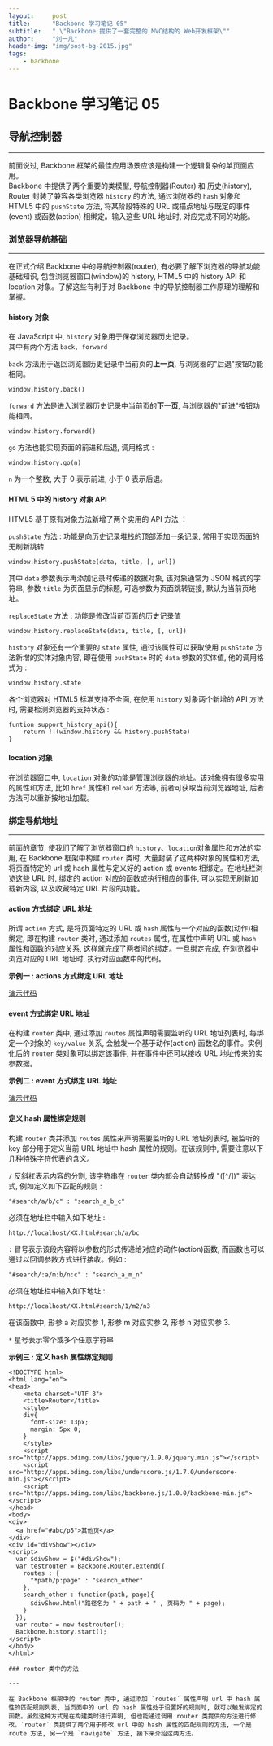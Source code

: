 ```yaml
---
layout:     post
title:      "Backbone 学习笔记 05"
subtitle:   " \"Backbone 提供了一套完整的 MVC结构的 Web开发框架\""
author:     "刘一凡"
header-img: "img/post-bg-2015.jpg"
tags:
    - backbone
---
```


# Backbone 学习笔记 05

## 导航控制器

---

前面说过, Backbone 框架的最佳应用场景应该是构建一个逻辑复杂的单页面应用。<br>
Backbone 中提供了两个重要的类模型, 导航控制器(Router) 和 历史(history), Router 封装了兼容各类浏览器 `history` 的方法, 通过浏览器的 `hash` 对象和 HTML5 中的 `pushState` 方法, 将某阶段特殊的 URL 或描点地址与既定的事件(event) 或函数(action) 相绑定。输入这些 URL 地址时, 对应完成不同的功能。

### 浏览器导航基础

---

在正式介绍 Backbone 中的导航控制器(router), 有必要了解下浏览器的导航功能基础知识, 包含浏览器窗口(window)的 history, HTML5 中的 history API 和 location 对象。了解这些有利于对 Backbone 中的导航控制器工作原理的理解和掌握。  

#### history 对象

在 JavaScript 中, `history` 对象用于保存浏览器历史记录。<br>
其中有两个方法 `back`、`forward`

`back` 方法用于返回浏览器历史记录中当前页的**上一页**, 与浏览器的"后退"按钮功能相同。

    window.history.back()

`forward` 方法是进入浏览器历史记录中当前页的**下一页**, 与浏览器的"前进"按钮功能相同。

    window.history.forward()

`go` 方法也能实现页面的前进和后退, 调用格式 : 

    window.history.go(n)

`n` 为一个整数, 大于 0 表示前进, 小于 0 表示后退。

#### HTML 5 中的 history 对象 API

HTML5 基于原有对象方法新增了两个实用的 API 方法 ： 

`pushState` 方法 : 功能是向历史记录堆栈的顶部添加一条记录, 常用于实现页面的无刷新跳转 

    window.history.pushState(data, title, [, url])

其中 `data` 参数表示再添加记录时传递的数据对象, 该对象通常为 JSON 格式的字符串, 参数 `title` 为页面显示的标题, 可选参数为页面跳转链接, 默认为当前页地址。

`replaceState` 方法 : 功能是修改当前页面的历史记录值 

    window.history.replaceState(data, title, [, url])

`history` 对象还有一个重要的 `state` 属性, 通过该属性可以获取使用 `pushState` 方法新增的实体对象内容, 即在使用 `pushState` 时的 `data` 参数的实体值, 他的调用格式为 :

    window.history.state

各个浏览器对 HTML5 标准支持不全面, 在使用 `history` 对象两个新增的 API 方法时, 需要检测浏览器的支持状态 :

    funtion support_history_api(){
        return !!(window.history && history.pushState)
    }

#### location 对象

在浏览器窗口中, `location` 对象的功能是管理浏览器的地址。该对象拥有很多实用的属性和方法, 比如 `href` 属性和 `reload` 方法等, 前者可获取当前浏览器地址, 后者方法可以重新按地址加载。

### 绑定导航地址

---

前面的章节, 使我们了解了浏览器窗口的 `history`、`location`对象属性和方法的实用, 在 Backbone 框架中构建 `router` 类时, 大量封装了这两种对象的属性和方法, 将页面特定的 url 或 hash 属性与定义好的 action 或 events 相绑定。在地址栏浏览这些 URL 时, 绑定的 action 对应的函数或执行相应的事件, 可以实现无刷新加载新内容, 以及收藏特定 URL 片段的功能。

#### action 方式绑定 URL 地址

所谓 `action` 方式, 是将页面特定的 URL 或 `hash` 属性与一个对应的函数(动作)相绑定, 即在构建 `router` 类时, 通过添加 `routes` 属性, 在属性中声明 URL 或 `hash` 属性和函数的对应关系, 这样就完成了两者间的绑定。一旦绑定完成, 在浏览器中浏览对应的 URL 地址时, 执行对应函数中的代码。

**示例一 : actions 方式绑定 URL 地址**

[演示代码](http://jsbin.com/ziyomaloqu/edit?html,output)

#### event 方式绑定 URL 地址

在构建 `router` 类中, 通过添加 `routes` 属性声明需要监听的 URL 地址列表时, 每绑定一个对象的 `key/value` 关系, 会触发一个基于动作(action) 函数名的事件。实例化后的 `router` 类对象可以绑定该事件, 并在事件中还可以接收 URL 地址传来的实参数据。

**示例二 : event 方式绑定 URL 地址**

[演示代码](http://jsbin.com/fapeselifu/edit?html,output)

#### 定义 hash 属性绑定规则

构建 `router` 类并添加 `routes` 属性来声明需要监听的 URL 地址列表时, 被监听的 key 部分用于定义当前 URL 地址中 hash 属性的规则。在该规则中, 需要注意以下几种特殊字符代表的含义。

`/` 反斜杠表示内容的分割, 该字符串在 `router` 类内部会自动转换成 "([^\/])" 表达式, 例如定义如下匹配的规则 :

    "#search/a/b/c" : "search_a_b_c"

必须在地址栏中输入如下地址 :

    http://localhost/XX.html#search/a/bc

`:` 冒号表示该段内容将以参数的形式传递给对应的动作(action)函数, 而函数也可以通过以回调参数方式进行接收。例如 :

    "#search/:a/m:b/n:c" : "search_a_m_n" 

必须在地址栏中输入如下地址 : 

    http://localhost/XX.html#search/1/m2/n3

在该函数中, 形参 a 对应实参 1, 形参 m 对应实参 2, 形参 n 对应实参 3.

`*` 星号表示零个或多个任意字符串

**示例三 : 定义 hash 属性绑定规则**

    <!DOCTYPE html>
    <html lang="en">
    <head>
        <meta charset="UTF-8">
        <title>Router</title>
        <style>
        div{
          font-size: 13px;
          margin: 5px 0;
        }
        </style>
        <script src="http://apps.bdimg.com/libs/jquery/1.9.0/jquery.min.js"></script>
        <script src="http://apps.bdimg.com/libs/underscore.js/1.7.0/underscore-min.js"></script>
        <script src="http://apps.bdimg.com/libs/backbone.js/1.0.0/backbone-min.js"></script>
    </head>
    <body>
    <div>
      <a href="#abc/p5">其他页</a>
    </div>
    <div id="divShow"></div>
    <script>
      var $divShow = $("#divShow");
      var testrouter = Backbone.Router.extend({
        routes : {
          "*path/p:page" : "search_other"
        },
        search_other : function(path, page){
          $divShow.html("路径名为 " + path + " , 页码为 " + page);
        }
      });
      var router = new testrouter();
      Backbone.history.start();
    </script>
    </body>
    </html>

    ### router 类中的方法

    ---

    在 Backbone 框架中的 router 类中, 通过添加 `routes` 属性声明 url 中 hash 属性的匹配规则列表, 当页面中的 url 的 hash 属性处于设置好的规则时, 就可以触发绑定的函数。虽然这种方式是在构建类时进行声明, 但也能通过调用 router 类提供的方法进行修改。`router` 类提供了两个用于修改 url 中的 hash 属性的匹配规则的方法, 一个是 route 方法, 另一个是 `navigate` 方法, 接下来介绍这两方法。